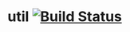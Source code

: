 # util [![Build Status](https://travis-ci.org/1851616111/util.svg?branch=master)](https://travis-ci.org/1851616111/util)